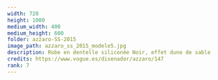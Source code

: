 ```yaml
---
width: 720
height: 1080
medium_width: 400
medium_height: 600
folder: azzaro-SS-2015
image_path: azzaro_ss_2015_modele5.jpg
description: Robe en dentelle siliconée Noir, effet dune de sable
credits: https://www.vogue.es/disenador/azzaro/147
rank: 7
---
```

